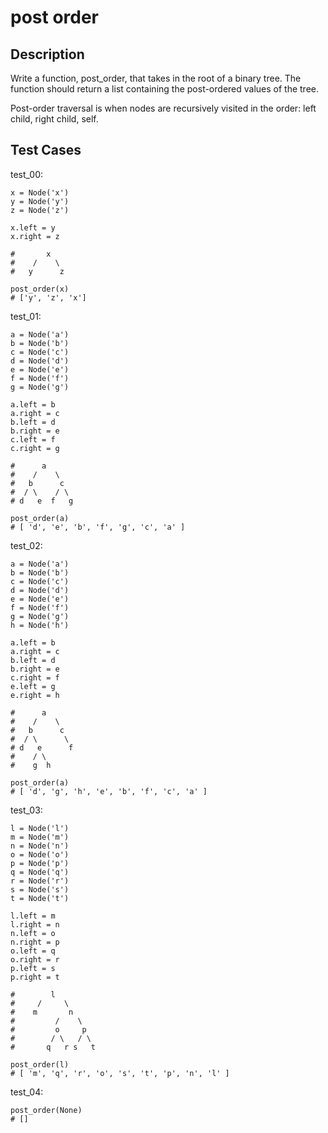 # post order

## Description

Write a function, post_order, that takes in the root of a binary tree. The function should return a list containing the post-ordered values of the tree.

Post-order traversal is when nodes are recursively visited in the order: left child, right child, self.

## Test Cases

test_00:

```text
x = Node('x')
y = Node('y')
z = Node('z')

x.left = y
x.right = z

#       x
#    /    \
#   y      z

post_order(x)
# ['y', 'z', 'x']
```

test_01:

```text
a = Node('a')
b = Node('b')
c = Node('c')
d = Node('d')
e = Node('e')
f = Node('f')
g = Node('g')

a.left = b
a.right = c
b.left = d
b.right = e
c.left = f
c.right = g

#      a
#    /    \
#   b      c
#  / \    / \
# d   e  f   g

post_order(a)
# [ 'd', 'e', 'b', 'f', 'g', 'c', 'a' ]
```

test_02:

```text
a = Node('a')
b = Node('b')
c = Node('c')
d = Node('d')
e = Node('e')
f = Node('f')
g = Node('g')
h = Node('h')

a.left = b
a.right = c
b.left = d
b.right = e
c.right = f
e.left = g
e.right = h

#      a
#    /    \
#   b      c
#  / \      \
# d   e      f
#    / \
#    g  h

post_order(a)
# [ 'd', 'g', 'h', 'e', 'b', 'f', 'c', 'a' ]
```

test_03:

```text
l = Node('l')
m = Node('m')
n = Node('n')
o = Node('o')
p = Node('p')
q = Node('q')
r = Node('r')
s = Node('s')
t = Node('t')

l.left = m
l.right = n
n.left = o
n.right = p
o.left = q
o.right = r
p.left = s
p.right = t

#        l
#     /     \
#    m       n
#         /    \
#         o     p
#        / \   / \
#       q   r s   t

post_order(l)
# [ 'm', 'q', 'r', 'o', 's', 't', 'p', 'n', 'l' ]
```

test_04:

```text
post_order(None)
# []
```
